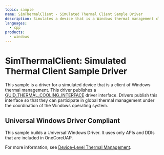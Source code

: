 ```yaml
---
topic: sample
name: SimThermalClient - Simulated Thermal Client Sample Driver
description: Simulates a device that is a Windows thermal management client.
languages:
  - cpp
products:
  - windows
---
```


<!---
    name: SimThermalClient - Simulated Thermal Client Sample Driver
    platform: KMDF
    language: cpp
    category: Thermal Power
    description: Simulates a device that is a Windows thermal management client.
    samplefwlink: http://go.microsoft.com/fwlink/p/?LinkId=617992
--->

# SimThermalClient: Simulated Thermal Client Sample Driver

This sample is a driver for a simulated device that is a client of Windows thermal management. This driver publishes a [GUID\_THERMAL\_COOLING\_INTERFACE](http://msdn.microsoft.com/en-us/library/windows/hardware/hh698265) driver interface. Drivers publish this interface so that they can participate in global thermal management under the coordination of the Windows operating system.

## Universal Windows Driver Compliant

This sample builds a Universal Windows Driver. It uses only APIs and DDIs that are included in OneCoreUAP.

For more information, see [Device-Level Thermal Management](http://msdn.microsoft.com/en-us/library/windows/hardware/hh698236).
